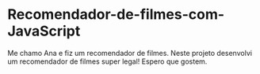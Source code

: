 # Recomendador-de-filmes-com-JavaScript
Me chamo Ana e fiz um recomendador de filmes.
Neste projeto desenvolvi um recomendador de filmes super legal! Espero que gostem.
